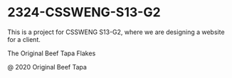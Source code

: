 # 2324-CSSWENG-S13-G2

This is a project for CSSWENG S13-G2, where we are designing a website for a client.

The Original Beef Tapa Flakes

@ 2020 Original Beef Tapa
